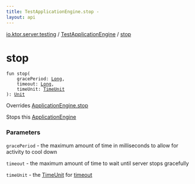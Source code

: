 ```yaml
---
title: TestApplicationEngine.stop - 
layout: api
---
```


<div class='api-docs-breadcrumbs'><a href="../index.html">io.ktor.server.testing</a> / <a href="index.html">TestApplicationEngine</a> / <a href="./stop.html">stop</a></div>

# stop

<div class="signature"><code><span class="keyword">fun </span><span class="identifier">stop</span><span class="symbol">(</span><br/>&nbsp;&nbsp;&nbsp;&nbsp;<span class="parameterName" id="io.ktor.server.testing.TestApplicationEngine$stop(kotlin.Long, kotlin.Long, java.util.concurrent.TimeUnit)/gracePeriod">gracePeriod</span><span class="symbol">:</span>&nbsp;<a href="https://kotlinlang.org/api/latest/jvm/stdlib/kotlin/-long/index.html"><span class="identifier">Long</span></a><span class="symbol">, </span><br/>&nbsp;&nbsp;&nbsp;&nbsp;<span class="parameterName" id="io.ktor.server.testing.TestApplicationEngine$stop(kotlin.Long, kotlin.Long, java.util.concurrent.TimeUnit)/timeout">timeout</span><span class="symbol">:</span>&nbsp;<a href="https://kotlinlang.org/api/latest/jvm/stdlib/kotlin/-long/index.html"><span class="identifier">Long</span></a><span class="symbol">, </span><br/>&nbsp;&nbsp;&nbsp;&nbsp;<span class="parameterName" id="io.ktor.server.testing.TestApplicationEngine$stop(kotlin.Long, kotlin.Long, java.util.concurrent.TimeUnit)/timeUnit">timeUnit</span><span class="symbol">:</span>&nbsp;<a href="http://docs.oracle.com/javase/6/docs/api/java/util/concurrent/TimeUnit.html"><span class="identifier">TimeUnit</span></a><br/><span class="symbol">)</span><span class="symbol">: </span><a href="https://kotlinlang.org/api/latest/jvm/stdlib/kotlin/-unit/index.html"><span class="identifier">Unit</span></a></code></div>

Overrides <a href="../../io.ktor.server.engine/-application-engine/stop.html">ApplicationEngine.stop</a>

Stops this <a href="../../io.ktor.server.engine/-application-engine/index.html">ApplicationEngine</a>

### Parameters

<code>gracePeriod</code> - the maximum amount of time in milliseconds to allow for activity to cool down

<code>timeout</code> - the maximum amount of time to wait until server stops gracefully

<code>timeUnit</code> - the <a href="http://docs.oracle.com/javase/6/docs/api/java/util/concurrent/TimeUnit.html">TimeUnit</a> for <a href="stop.html#io.ktor.server.testing.TestApplicationEngine$stop(kotlin.Long, kotlin.Long, java.util.concurrent.TimeUnit)/timeout">timeout</a>